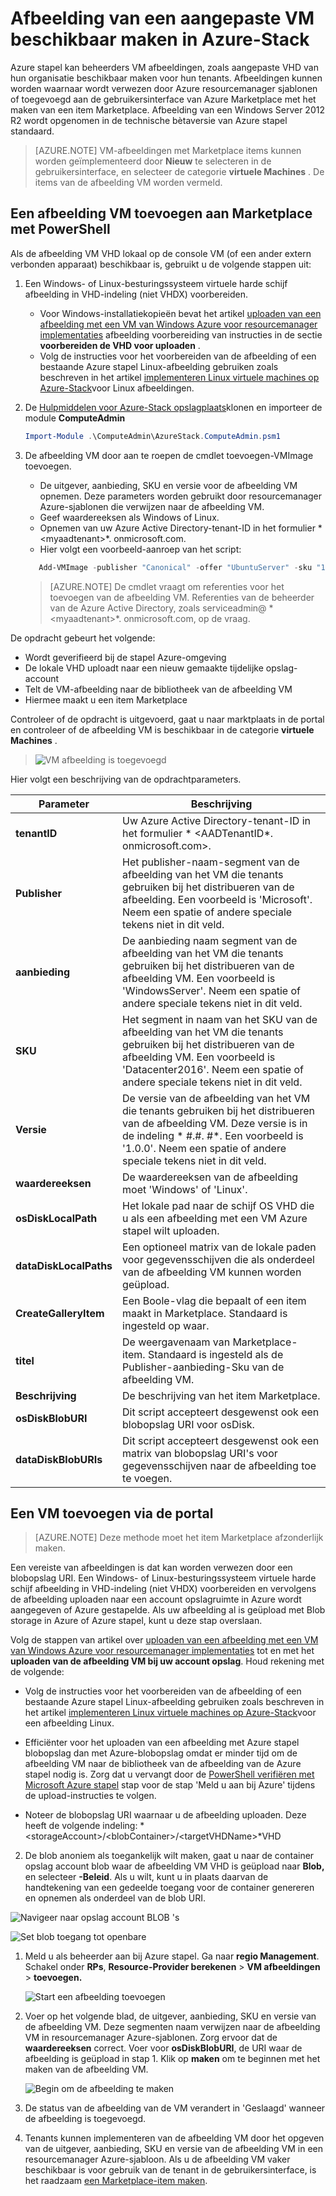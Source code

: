 <properties
    pageTitle="Een afbeelding VM toevoegen aan de stapel Azure | Microsoft Azure"
    description="Toevoegen van uw organisatie aangepaste Windows of Linux VM afbeelding voor tenants gebruiken"
    services="azure-stack"
    documentationCenter=""
    authors="mattmcg"
    manager="darmour"
    editor=""/>

<tags
    ms.service="azure-stack"
    ms.workload="na"
    ms.tgt_pltfrm="na"
    ms.devlang="na"
    ms.topic="get-started-article"
    ms.date="09/26/2016"
    ms.author="mattmcg"/>

# <a name="make-a-custom-virtual-machine-image-available-in-azure-stack"></a>Afbeelding van een aangepaste VM beschikbaar maken in Azure-Stack


Azure stapel kan beheerders VM afbeeldingen, zoals aangepaste VHD van hun organisatie beschikbaar maken voor hun tenants. Afbeeldingen kunnen worden waarnaar wordt verwezen door Azure resourcemanager sjablonen of toegevoegd aan de gebruikersinterface van Azure Marketplace met het maken van een item Marketplace. Afbeelding van een Windows Server 2012 R2 wordt opgenomen in de technische bètaversie van Azure stapel standaard.

> [AZURE.NOTE] VM-afbeeldingen met Marketplace items kunnen worden geïmplementeerd door **Nieuw** te selecteren in de gebruikersinterface, en selecteer de categorie **virtuele Machines** . De items van de afbeelding VM worden vermeld.



## <a name="add-a-vm-image-to-marketplace-with-powershell"></a>Een afbeelding VM toevoegen aan Marketplace met PowerShell

Als de afbeelding VM VHD lokaal op de console VM (of een ander extern verbonden apparaat) beschikbaar is, gebruikt u de volgende stappen uit:

1. Een Windows- of Linux-besturingssysteem virtuele harde schijf afbeelding in VHD-indeling (niet VHDX) voorbereiden.
    -   Voor Windows-installatiekopieën bevat het artikel [uploaden van een afbeelding met een VM van Windows Azure voor resourcemanager implementaties](virtual-machines-windows-upload-image.md) afbeelding voorbereiding van instructies in de sectie **voorbereiden de VHD voor uploaden** .
    -   Volg de instructies voor het voorbereiden van de afbeelding of een bestaande Azure stapel Linux-afbeelding gebruiken zoals beschreven in het artikel [implementeren Linux virtuele machines op Azure-Stack](azure-stack-linux.md)voor Linux afbeeldingen.

2. De [Hulpmiddelen voor Azure-Stack opslagplaats](https://aka.ms/azurestackaddvmimage)klonen en importeer de module **ComputeAdmin**

    ```powershell
    Import-Module .\ComputeAdmin\AzureStack.ComputeAdmin.psm1
    ```

3. De afbeelding VM door aan te roepen de cmdlet toevoegen-VMImage toevoegen.
    -  De uitgever, aanbieding, SKU en versie voor de afbeelding VM opnemen. Deze parameters worden gebruikt door resourcemanager Azure-sjablonen die verwijzen naar de afbeelding VM.
    -  Geef waardereeksen als Windows of Linux.
    -  Opnemen van uw Azure Active Directory-tenant-ID in het formulier * &lt;myaadtenant&gt;*. onmicrosoft.com.
    - Hier volgt een voorbeeld-aanroep van het script:

    ```powershell
       Add-VMImage -publisher "Canonical" -offer "UbuntuServer" -sku "14.04.3-LTS" -version "1.0.0" -osType Linux -osDiskLocalPath 'C:\Users\AzureStackAdmin\Desktop\UbuntuServer.vhd' -tenantID <myaadtenant>.onmicrosoft.com
    ```

    > [AZURE.NOTE] De cmdlet vraagt om referenties voor het toevoegen van de afbeelding VM. Referenties van de beheerder van de Azure Active Directory, zoals serviceadmin@ * &lt;myaadtenant&gt;*. onmicrosoft.com, op de vraag.  

De opdracht gebeurt het volgende:
- Wordt geverifieerd bij de stapel Azure-omgeving
- De lokale VHD uploadt naar een nieuw gemaakte tijdelijke opslag-account
- Telt de VM-afbeelding naar de bibliotheek van de afbeelding VM
- Hiermee maakt u een item Marketplace

Controleer of de opdracht is uitgevoerd, gaat u naar marktplaats in de portal en controleer of de afbeelding VM is beschikbaar in de categorie **virtuele Machines** .

> ![VM afbeelding is toegevoegd](./media/azure-stack-add-vm-image/image5.PNG)

Hier volgt een beschrijving van de opdrachtparameters.


| Parameter | Beschrijving |
|----------| ------------ |
|**tenantID** | Uw Azure Active Directory-tenant-ID in het formulier * &lt;AADTenantID*. onmicrosoft.com&gt;. |
|**Publisher** | Het publisher-naam-segment van de afbeelding van het VM die tenants gebruiken bij het distribueren van de afbeelding. Een voorbeeld is 'Microsoft'. Neem een spatie of andere speciale tekens niet in dit veld.|
|**aanbieding** | De aanbieding naam segment van de afbeelding van het VM die tenants gebruiken bij het distribueren van de afbeelding VM. Een voorbeeld is 'WindowsServer'. Neem een spatie of andere speciale tekens niet in dit veld. |
| **SKU** | Het segment in naam van het SKU van de afbeelding van het VM die tenants gebruiken bij het distribueren van de afbeelding VM. Een voorbeeld is 'Datacenter2016'. Neem een spatie of andere speciale tekens niet in dit veld. |
|**Versie** | De versie van de afbeelding van het VM die tenants gebruiken bij het distribueren van de afbeelding VM. Deze versie is in de indeling * \#.\#. \#*. Een voorbeeld is '1.0.0'. Neem een spatie of andere speciale tekens niet in dit veld.|
| **waardereeksen** | De waardereeksen van de afbeelding moet 'Windows' of 'Linux'. |
|**osDiskLocalPath** | Het lokale pad naar de schijf OS VHD die u als een afbeelding met een VM Azure stapel wilt uploaden. |
|**dataDiskLocalPaths**| Een optioneel matrix van de lokale paden voor gegevensschijven die als onderdeel van de afbeelding VM kunnen worden geüpload.|
|**CreateGalleryItem**| Een Boole-vlag die bepaalt of een item maakt in Marketplace. Standaard is ingesteld op waar.|
|**titel**| De weergavenaam van Marketplace-item. Standaard is ingesteld als de Publisher-aanbieding-Sku van de afbeelding VM.|
|**Beschrijving**| De beschrijving van het item Marketplace. |
|**osDiskBlobURI**| Dit script accepteert desgewenst ook een blobopslag URI voor osDisk.|
|**dataDiskBlobURIs**| Dit script accepteert desgewenst ook een matrix van blobopslag URI's voor gegevensschijven naar de afbeelding toe te voegen.|



## <a name="add-a-vm-image-through-the-portal"></a>Een VM toevoegen via de portal

> [AZURE.NOTE] Deze methode moet het item Marketplace afzonderlijk maken.

Een vereiste van afbeeldingen is dat kan worden verwezen door een blobopslag URI. Een Windows- of Linux-besturingssysteem virtuele harde schijf afbeelding in VHD-indeling (niet VHDX) voorbereiden en vervolgens de afbeelding uploaden naar een account opslagruimte in Azure wordt aangegeven of Azure gestapelde. Als uw afbeelding al is geüpload met Blob storage in Azure of Azure stapel, kunt u deze stap overslaan.

Volg de stappen van artikel over [uploaden van een afbeelding met een VM van Windows Azure voor resourcemanager implementaties](https://azure.microsoft.com/documentation/articles/virtual-machines-windows-upload-image/) tot en met het **uploaden van de afbeelding VM bij uw account opslag**. Houd rekening met de volgende:

-   Volg de instructies voor het voorbereiden van de afbeelding of een bestaande Azure stapel Linux-afbeelding gebruiken zoals beschreven in het artikel [implementeren Linux virtuele machines op Azure-Stack](azure-stack-linux.md)voor een afbeelding Linux.

- Efficiënter voor het uploaden van een afbeelding met Azure stapel blobopslag dan met Azure-blobopslag omdat er minder tijd om de afbeelding VM naar de bibliotheek van de afbeelding van de Azure stapel nodig is. Zorg dat u vervangt door de [PowerShell verifiëren met Microsoft Azure stapel](azure-stack-deploy-template-powershell.md) stap voor de stap 'Meld u aan bij Azure' tijdens de upload-instructies te volgen.

- Noteer de blobopslag URI waarnaar u de afbeelding uploaden. Deze heeft de volgende indeling: * &lt;storageAccount&gt;/&lt;blobContainer&gt;/&lt;targetVHDName&gt;*VHD

2.  De blob anoniem als toegankelijk wilt maken, gaat u naar de container opslag account blob waar de afbeelding VM VHD is geüpload naar **Blob,** en selecteer **-Beleid**. Als u wilt, kunt u in plaats daarvan de handtekening van een gedeelde toegang voor de container genereren en opnemen als onderdeel van de blob URI.

![Navigeer naar opslag account BLOB 's](./media/azure-stack-add-vm-image/image1.png)

![Set blob toegang tot openbare](./media/azure-stack-add-vm-image/image2.png)

1.  Meld u als beheerder aan bij Azure stapel. Ga naar **regio Management**. Schakel onder **RPs**, **Resource-Provider berekenen** > **VM afbeeldingen** > **toevoegen.**

    ![Start een afbeelding toevoegen](./media/azure-stack-add-vm-image/image3.png)

2.  Voer op het volgende blad, de uitgever, aanbieding, SKU en versie van de afbeelding VM. Deze segmenten naam verwijzen naar de afbeelding VM in resourcemanager Azure-sjablonen. Zorg ervoor dat de **waardereeksen** correct. Voer voor **osDiskBlobURI**, de URI waar de afbeelding is geüpload in stap 1. Klik op **maken** om te beginnen met het maken van de afbeelding VM.

    ![Begin om de afbeelding te maken](./media/azure-stack-add-vm-image/image4.png)

3.  De status van de afbeelding van de VM verandert in 'Geslaagd' wanneer de afbeelding is toegevoegd.

4.  Tenants kunnen implementeren van de afbeelding VM door het opgeven van de uitgever, aanbieding, SKU en versie van de afbeelding VM in een resourcemanager Azure-sjabloon. Als u de afbeelding VM vaker beschikbaar is voor gebruik van de tenant in de gebruikersinterface, is het raadzaam [een Marketplace-item maken](azure-stack-create-and-publish-marketplace-item.md).
